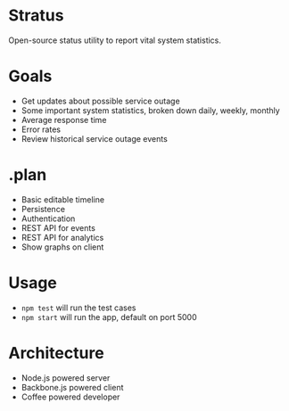# Stratus

Open-source status utility to report vital system statistics.

# Goals

- Get updates about possible service outage
- Some important system statistics, broken down daily, weekly, monthly
 - Average response time
 - Error rates
- Review historical service outage events

# .plan

- Basic editable timeline
- Persistence
- Authentication
- REST API for events
- REST API for analytics
- Show graphs on client

# Usage

- `npm test` will run the test cases
- `npm start` will run the app, default on port 5000

# Architecture

- Node.js powered server
- Backbone.js powered client
- Coffee powered developer
